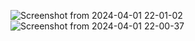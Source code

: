 ![Screenshot from 2024-04-01 22-01-02](https://github.com/AL5al-21/Java_Small_Projects/assets/97804161/54fc0535-877a-42e7-9027-46e25d85be70)
![Screenshot from 2024-04-01 22-00-37](https://github.com/AL5al-21/Java_Small_Projects/assets/97804161/9f752113-6ccf-4aaa-8231-867798ff2333)
